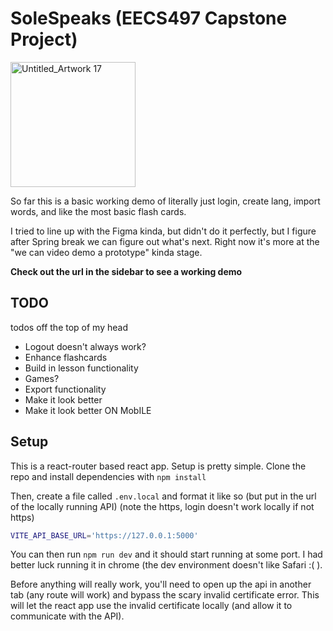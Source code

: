 # SoleSpeaks (EECS497 Capstone Project)
<img src="https://github.com/user-attachments/assets/f2ecbb48-8956-42df-8ef9-a9ddc193ced7" width="200" alt="Untitled_Artwork 17">


So far this is a basic working demo of literally just login, create lang, import words, and like the most basic flash cards.

I tried to line up with the Figma kinda, but didn't do it perfectly, but I figure after Spring break we can figure out what's next. Right now it's more at the "we can video demo a prototype" kinda stage.

**Check out the url in the sidebar to see a working demo**

## TODO

todos off the top of my head
- Logout doesn't always work?
- Enhance flashcards
- Build in lesson functionality
- Games?
- Export functionality
- Make it look better
- Make it look better ON MobILE

## Setup

This is a react-router based react app. Setup is pretty simple. Clone the repo and install dependencies with `npm install`

Then, create a file called `.env.local` and format it like so (but put in the url of the locally running API) (note the https, login doesn't work locally if not https)

```bash
VITE_API_BASE_URL='https://127.0.0.1:5000'
```

You can then run `npm run dev` and it should start running at some port. I had better luck running it in chrome (the dev environment doesn't like Safari :( ).

Before anything will really work, you'll need to open up the api in another tab (any route will work) and bypass the scary invalid certificate error. This will let the react app use the invalid certificate locally (and allow it to communicate with the API).
